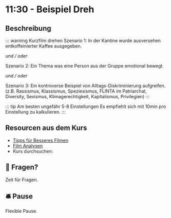 # 11:30 - Beispiel Dreh

## Beschreibung

::: warning Kurzfilm drehen
Szenario 1: In der Kantine wurde ausversehen entkoffeinierter Kaffee ausgegeben.

*und / oder* 

Szenario 2: Ein Thema was eine Person aus der Gruppe emotional bewegt.

*und / oder*

Szenario 3: Ein kontroverse Beispiel von Alltags-Diskriminierung aufgreifen.
(z.B. Rassismus, Klassismus, Speziesismus, FLINTA im Patriarchat, Diversity, Sexismus, Klimagerechtigkeit, Kapitalismus, Privilegien)
:::

::: tip Am besten ungefähr 5-8 Einstellungen
Es empfiehlt sich mit 10min pro Einstellung zu kalkulieren.
::: 

## Resourcen aus dem Kurs
- [Tipps für Besseres Filmen](/shooting-advice)
- [Film Analysen](/examples)
- Kurs durchsuchen: <SearchBox />


## :speech_balloon: Fragen?
Zeit für Fragen.

## :bellhop_bell: Pause
Flexible Pause.